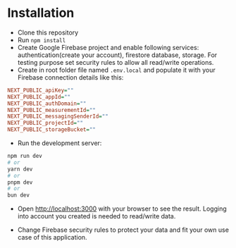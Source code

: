 # Installation

- Clone this repository  
- Run `npm install`  
- Create Google Firebase project and enable following services: authentication(create your account), firestore database, storage.  For testing purpose set security rules to allow all read/write operations.
- Create in root folder file named `.env.local` and populate it with your Firebase connection details like this:

```ini
NEXT_PUBLIC_apiKey=""
NEXT_PUBLIC_appId=""
NEXT_PUBLIC_authDomain=""
NEXT_PUBLIC_measurementId=""
NEXT_PUBLIC_messagingSenderId=""
NEXT_PUBLIC_projectId=""
NEXT_PUBLIC_storageBucket=""
```

- Run the development server:

```bash
npm run dev
# or
yarn dev
# or
pnpm dev
# or
bun dev
```

- Open [http://localhost:3000](http://localhost:3000) with your browser to see the result. Logging into account you created is needed to read/write data.

- Change Firebase security rules to protect your data and fit your own use case of this application.
